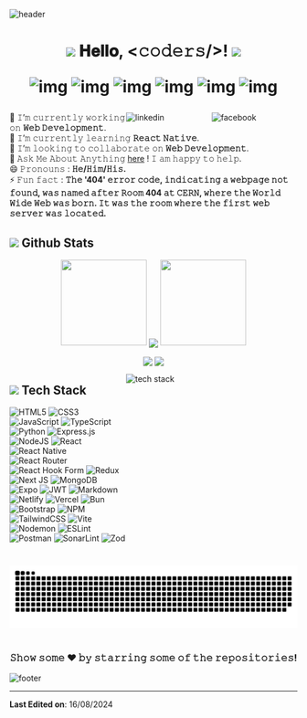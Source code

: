 ![header](https://github.com/iamPankajGhosh/iamPankajGhosh/blob/main/assets/gif/header-banner.gif?raw=true)

<h1 align="center">
  <img src="https://github.com/iamPankajGhosh/iamPankajGhosh/blob/main/assets/gif/Earth.gif?raw=true" width="24px"/>
  𝐇𝐞𝐥𝐥𝐨, &lt;𝚌𝚘𝚍𝚎𝚛𝚜/&gt;!
  <img src="https://github.com/iamPankajGhosh/iamPankajGhosh/blob/main/assets/gif/Hi.gif?raw=true" width="30px" />

![img](https://custom-icon-badges.herokuapp.com/badge/Repo-blue.svg?logo=repo)
![img](https://custom-icon-badges.herokuapp.com/badge/Star-yellow.svg?logo=star)
![img](https://custom-icon-badges.herokuapp.com/badge/Issue-red.svg?logo=issue)
![img](https://custom-icon-badges.herokuapp.com/badge/Fork-orange.svg?logo=fork)
![img](https://custom-icon-badges.herokuapp.com/badge/Commit-green.svg?logo=commit)
![img](https://custom-icon-badges.herokuapp.com/badge/Pull%20Request-purple.svg?logo=pr)

</h1>

<a href="https://www.facebook.com/impankajghosh/" target="_blank"><img src="https://user-images.githubusercontent.com/59575502/127344027-e36cd957-8c9b-40f7-84ed-6da175648343.png" width="150px" alt="facebook" align="right"></a>
<a href="https://www.linkedin.com/in/impankajghosh/" target="_blank"><img src="https://user-images.githubusercontent.com/59575502/127343867-952c0121-c592-435d-8085-dc54b6ea6517.png" width="150px" alt="linkedin" align="right"></a>

<p width="100">
  🔭 𝙸’𝚖 𝚌𝚞𝚛𝚛𝚎𝚗𝚝𝚕𝚢 𝚠𝚘𝚛𝚔𝚒𝚗𝚐 𝚘𝚗 <strong>𝚆𝚎𝚋 𝙳𝚎𝚟𝚎𝚕𝚘𝚙𝚖𝚎𝚗𝚝</strong>.<br/>
  🌱 𝙸’𝚖 𝚌𝚞𝚛𝚛𝚎𝚗𝚝𝚕𝚢 𝚕𝚎𝚊𝚛𝚗𝚒𝚗𝚐 <strong>𝚁𝚎𝚊𝚌𝚝 𝙽𝚊𝚝𝚒𝚟𝚎</strong>.<br/>
  👯 𝙸’𝚖 𝚕𝚘𝚘𝚔𝚒𝚗𝚐 𝚝𝚘 𝚌𝚘𝚕𝚕𝚊𝚋𝚘𝚛𝚊𝚝𝚎 𝚘𝚗 <strong>𝚆𝚎𝚋 𝙳𝚎𝚟𝚎𝚕𝚘𝚙𝚖𝚎𝚗𝚝</strong>.<br/>
  💬 𝙰𝚜𝚔 𝙼𝚎 𝙰𝚋𝚘𝚞𝚝 𝙰𝚗𝚢𝚝𝚑𝚒𝚗𝚐 <a href="https://www.linkedin.com/in/impankajghosh/">here</a> ! 𝙸 𝚊𝚖 𝚑𝚊𝚙𝚙𝚢 𝚝𝚘 𝚑𝚎𝚕𝚙.<br/>
  😄 𝙿𝚛𝚘𝚗𝚘𝚞𝚗𝚜 : <strong>𝙷𝚎/𝙷𝚒𝚖/𝙷𝚒𝚜.</strong><br/>
  ⚡ 𝙵𝚞𝚗 𝚏𝚊𝚌𝚝 : <strong>𝚃𝚑𝚎 '404' 𝚎𝚛𝚛𝚘𝚛 𝚌𝚘𝚍𝚎, 𝚒𝚗𝚍𝚒𝚌𝚊𝚝𝚒𝚗𝚐 𝚊 𝚠𝚎𝚋𝚙𝚊𝚐𝚎 𝚗𝚘𝚝   𝚏𝚘𝚞𝚗𝚍, 𝚠𝚊𝚜 𝚗𝚊𝚖𝚎𝚍 𝚊𝚏𝚝𝚎𝚛 𝚁𝚘𝚘𝚖 404 𝚊𝚝 𝙲𝙴𝚁𝙽, 𝚠𝚑𝚎𝚛𝚎 𝚝𝚑𝚎 𝚆𝚘𝚛𝚕𝚍 𝚆𝚒𝚍𝚎 𝚆𝚎𝚋 𝚠𝚊𝚜 𝚋𝚘𝚛𝚗. 𝙸𝚝 𝚠𝚊𝚜 𝚝𝚑𝚎 𝚛𝚘𝚘𝚖 𝚠𝚑𝚎𝚛𝚎 𝚝𝚑𝚎 𝚏𝚒𝚛𝚜𝚝 𝚠𝚎𝚋 𝚜𝚎𝚛𝚟𝚎𝚛 𝚠𝚊𝚜 𝚕𝚘𝚌𝚊𝚝𝚎𝚍.</strong>
</p>

## <img src = "https://i.pinimg.com/originals/65/c4/f4/65c4f452571be1261e9c623f7da488ac.gif" width = 35px> Github Stats

<p align="center">
  <img height="150" width="150" src="https://github.com/iamPankajGhosh/iamPankajGhosh/blob/main/assets/img/left.webp?raw=true"/>
  <img align="center" src="https://github-readme-streak-stats.herokuapp.com/?user=iamPankajGhosh&theme=dark&hide_border=true"/>
  <img height="150" width="150" src="https://github.com/iamPankajGhosh/iamPankajGhosh/blob/main/assets/img/right.webp?raw=true"/>
</p>

<p align="center">
    <img align="center" src="https://github-readme-stats.vercel.app/api?username=iamPankajGhosh&show_icons=true&hide_border=true&title_color=94b4a4&amp&icon_color=FFFFFF&amp&text_color=FFFFFF&amp&bg_color=000000&count_private=true&include_all_commits=true"/>
    <img align="center" height="195px" src="https://github-readme-stats.vercel.app/api/top-langs/?username=iamPankajGhosh&text_color=FFFFFF&bg_color=000000&title_color=94b4a4&langs_count=15&layout=compact&hide_border=true" />
</p>

<img alt="tech stack" src="https://media.giphy.com/media/juua9i2c2fA0AIp2iq/giphy.gif" width="300px" height="300px" align="right"/>

## <img src="https://media.giphy.com/media/iDaCeaKrHhUI1I8e2b/giphy.gif" width="45px"> Tech Stack

![HTML5](https://img.shields.io/badge/html5-%23E34F26.svg?style=for-the-badge&logo=html5&logoColor=white)
![CSS3](https://img.shields.io/badge/css3-%231572B6.svg?style=for-the-badge&logo=css3&logoColor=white)
![JavaScript](https://img.shields.io/badge/javascript-%23323330.svg?style=for-the-badge&logo=javascript&logoColor=%23F7DF1E)
![TypeScript](https://img.shields.io/badge/typescript-%23007ACC.svg?style=for-the-badge&logo=typescript&logoColor=white)
![Python](https://img.shields.io/badge/PYTHON-%23323330.svg?style=for-the-badge&logo=python&logoColor=%FFD43B)
![Express.js](https://img.shields.io/badge/express.js-%23404d59.svg?style=for-the-badge&logo=express&logoColor=%2361DAFB)
![NodeJS](https://img.shields.io/badge/node.js-6DA55F?style=for-the-badge&logo=node.js&logoColor=white)
![React](https://img.shields.io/badge/react-%2320232a.svg?style=for-the-badge&logo=react&logoColor=%2361DAFB)
![React Native](https://img.shields.io/badge/react_native-%2320232a.svg?style=for-the-badge&logo=react&logoColor=%2361DAFB)
![React Router](https://img.shields.io/badge/React_Router-CA4245?style=for-the-badge&logo=react-router&logoColor=white)
![React Hook Form](https://img.shields.io/badge/React%20Hook%20Form-%23EC5990.svg?style=for-the-badge&logo=reacthookform&logoColor=white)
![Redux](https://img.shields.io/badge/redux-%23593d88.svg?style=for-the-badge&logo=redux&logoColor=white)
![Next JS](https://img.shields.io/badge/Next-black?style=for-the-badge&logo=next.js&logoColor=white)
![MongoDB](https://img.shields.io/badge/MongoDB-%234ea94b.svg?style=for-the-badge&logo=mongodb&logoColor=white)
![Expo](https://img.shields.io/badge/expo-1C1E24?style=for-the-badge&logo=expo&logoColor=#D04A37)
![JWT](https://img.shields.io/badge/JWT-black?style=for-the-badge&logo=JSON%20web%20tokens)
![Markdown](https://img.shields.io/badge/markdown-%23000000.svg?style=for-the-badge&logo=markdown&logoColor=white)
![Netlify](https://img.shields.io/badge/netlify-%23000000.svg?style=for-the-badge&logo=netlify&logoColor=#00C7B7)
![Vercel](https://img.shields.io/badge/vercel-%23000000.svg?style=for-the-badge&logo=vercel&logoColor=white)
![Bun](https://img.shields.io/badge/Bun-%23000000.svg?style=for-the-badge&logo=bun&logoColor=white) ![Bootstrap](https://img.shields.io/badge/bootstrap-%238511FA.svg?style=for-the-badge&logo=bootstrap&logoColor=white)
![NPM](https://img.shields.io/badge/NPM-%23CB3837.svg?style=for-the-badge&logo=npm&logoColor=white) 
![TailwindCSS](https://img.shields.io/badge/tailwindcss-%2338B2AC.svg?style=for-the-badge&logo=tailwind-css&logoColor=white)
![Vite](https://img.shields.io/badge/vite-%23646CFF.svg?style=for-the-badge&logo=vite&logoColor=white)
![Nodemon](https://img.shields.io/badge/NODEMON-%23323330.svg?style=for-the-badge&logo=nodemon&logoColor=%BBDEAD)
![ESLint](https://img.shields.io/badge/ESLint-4B3263?style=for-the-badge&logo=eslint&logoColor=white)
![Postman](https://img.shields.io/badge/Postman-FF6C37?style=for-the-badge&logo=postman&logoColor=white)
![SonarLint](https://img.shields.io/badge/SonarLint-CB2029?style=for-the-badge&logo=SONARLINT&logoColor=white)
![Zod](https://img.shields.io/badge/Zod-1e3a8a?style=for-the-badge&logo=ZOD&logoColor=white)

#

<picture>
  <source media="(prefers-color-scheme: dark)" srcset="https://raw.githubusercontent.com/iamPankajGhosh/iamPankajGhosh/output/github-snake-dark.svg">
  <source media="(prefers-color-scheme: light)" srcset="https://raw.githubusercontent.com/iamPankajGhosh/iamPankajGhosh/output/github-snake.svg">
  <img alt="github contribution grid snake animation" src="https://raw.githubusercontent.com/iamPankajGhosh/iamPankajGhosh/output/github-snake-dark.svg" style="visibility:visible;max-width:100%;">
</picture>

#

<div align="center">

### 𝚂𝚑𝚘𝚠 𝚜𝚘𝚖𝚎 ❤️ 𝚋𝚢 𝚜𝚝𝚊𝚛𝚛𝚒𝚗𝚐 𝚜𝚘𝚖𝚎 𝚘𝚏 𝚝𝚑𝚎 𝚛𝚎𝚙𝚘𝚜𝚒𝚝𝚘𝚛𝚒𝚎𝚜!

</div>

![footer](https://github.com/iamPankajGhosh/iamPankajGhosh/blob/main/assets/img/footer.png?raw=true)

---

**Last Edited on**: 16/08/2024
